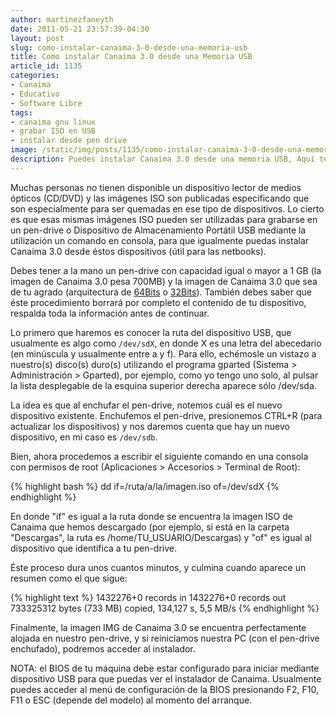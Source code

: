 ```yaml
---
author: martinezfaneyth
date: 2011-05-21 23:57:39-04:30
layout: post
slug: como-instalar-canaima-3-0-desde-una-memoria-usb
title: Como instalar Canaima 3.0 desde una Memoria USB
article_id: 1135
categories:
- Canaima
- Educativo
- Software Libre
tags:
- canaima gnu linux
- grabar ISO en USB
- instalar desde pen drive
image: /static/img/posts/1135/como-instalar-canaima-3-0-desde-una-memoria-usb__1.jpg
description: Puedes instalar Canaima 3.0 desde una memoria USB, Aquí te explicamos como.
---
```


Muchas personas no tienen disponible un dispositivo lector de medios ópticos (CD/DVD) y las imágenes ISO son publicadas especificando que son especialmente para ser quemadas en ese tipo de dispositivos. Lo cierto es que esas mismas imágenes ISO pueden ser utilizadas para grabarse en un pen-drive o Dispositivo de Almacenamiento Portátil USB mediante la utilización un comando en consola, para que igualmente puedas instalar Canaima 3.0 desde éstos dispositivos (útil para las netbooks).

Debes tener a la mano un pen-drive con capacidad igual o mayor a 1 GB (la imagen de Canaima 3.0 pesa 700MB) y la imagen de Canaima 3.0 que sea de tu agrado (arquitectura de [64Bits](http://descargas.canaima.softwarelibre.gob.ve/canaima-3.0~estable_amd64.iso) o [32Bits](http://descargas.canaima.softwarelibre.gob.ve/canaima-3.0~estable_i386.iso)). También debes saber que éste procedimiento borrará por completo el contenido de tu dispositivo, respalda toda la información antes de continuar.

Lo primero que haremos es conocer la ruta del dispositivo USB, que usualmente es algo como `/dev/sdX`, en donde X es una letra del abecedario (en minúscula y usualmente entre a y f). Para ello, echémosle un vistazo a nuestro(s) disco(s) duro(s) utilizando el programa gparted (Sistema > Administración > Gparted), por ejemplo, como yo tengo uno solo, al pulsar la lista desplegable de la esquina superior derecha aparece sólo /dev/sda.

<span class="figure figure-100" data-figure-src="http://huntingbears.com.ve/static/img/posts/1135/como-instalar-canaima-3-0-desde-una-memoria-usb__1.jpg" data-figure-href="http://huntingbears.com.ve/static/img/posts/1135/como-instalar-canaima-3-0-desde-una-memoria-usb__3.jpg"></span>

La idea es que al enchufar el pen-drive, notemos cuál es el nuevo dispositivo existente. Enchufemos el pen-drive, presionemos CTRL+R (para actualizar los dispositivos) y nos daremos cuenta que hay un nuevo dispositivo, en mi caso es `/dev/sdb`.

<span class="figure figure-100" data-figure-src="http://huntingbears.com.ve/static/img/posts/1135/como-instalar-canaima-3-0-desde-una-memoria-usb__4.jpg" data-figure-href="http://huntingbears.com.ve/static/img/posts/1135/como-instalar-canaima-3-0-desde-una-memoria-usb__5.jpg"></span>

Bien, ahora procedemos a escribir el siguiente comando en una consola con permisos de root (Aplicaciones > Accesorios > Terminal de Root):

{% highlight bash %}
dd if=/ruta/a/la/imagen.iso of=/dev/sdX
{% endhighlight %}

En donde "if" es igual a la ruta donde se encuentra la imagen ISO de Canaima que hemos descargado (por ejemplo, si está en la carpeta "Descargas", la ruta es /home/TU_USUARIO/Descargas) y "of" es igual al dispositivo que identifica a tu pen-drive.

Éste proceso dura unos cuantos minutos, y culmina cuando aparece un resumen como el que sigue:

{% highlight text %}
1432276+0 records in
1432276+0 records out
733325312 bytes (733 MB) copied, 134,127 s, 5,5 MB/s
{% endhighlight %}

Finalmente, la imagen IMG de Canaima 3.0 se encuentra perfectamente alojada en nuestro pen-drive, y si reiniciamos nuestra PC (con el pen-drive enchufado), podremos acceder al instalador.

NOTA: el BIOS de tu máquina debe estar configurado para iniciar mediante dispositivo USB para que puedas ver el instalador de Canaima. Usualmente puedes acceder al menú de configuración de la BIOS presionando F2, F10, F11 o ESC (depende del modelo) al momento del arranque.
